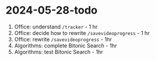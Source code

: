 # 2024-05-28-todo

1. Office: understand `/tracker` - 1 hr
2. Office: decide how to rewrite `/savevideoprogress` - 1 hr
3. Office: rewrite `/savevideoprogress` - 1hr
4. Algorithms: complete Bitonic Search - 1hr
5. Algorithms: test Bitonic Search - 1hr
